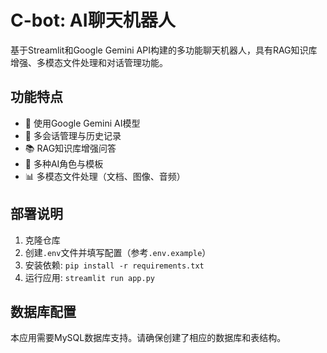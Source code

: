 # C-bot: AI聊天机器人

基于Streamlit和Google Gemini API构建的多功能聊天机器人，具有RAG知识库增强、多模态文件处理和对话管理功能。

## 功能特点

- 🤖 使用Google Gemini AI模型
- 💬 多会话管理与历史记录
- 📚 RAG知识库增强问答
- 📝 多种AI角色与模板
- 📊 多模态文件处理（文档、图像、音频）

## 部署说明

1. 克隆仓库
2. 创建`.env`文件并填写配置（参考`.env.example`）
3. 安装依赖: `pip install -r requirements.txt`
4. 运行应用: `streamlit run app.py`

## 数据库配置

本应用需要MySQL数据库支持。请确保创建了相应的数据库和表结构。